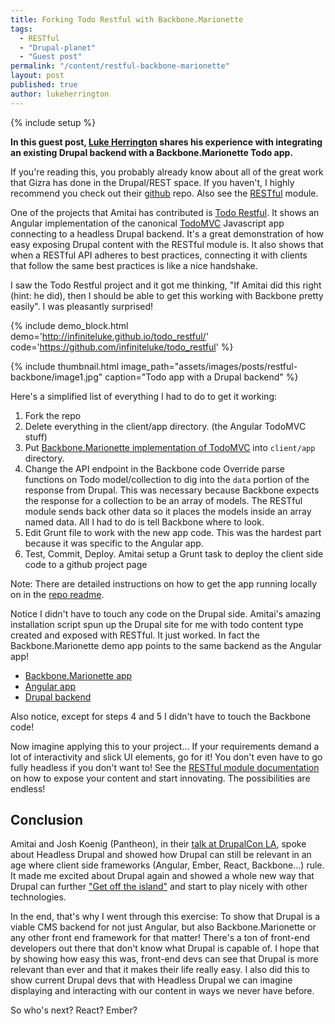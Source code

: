 ```yaml
---
title: Forking Todo Restful with Backbone.Marionette
tags:
  - RESTful
  - "Drupal-planet"
  - "Guest post"
permalink: "/content/restful-backbone-marionette"
layout: post
published: true
author: lukeherrington
---
```


{% include setup %}

__In this guest post, [Luke Herrington](https://twitter.com/lukeherrington) shares his experience with integrating an existing Drupal backend with a Backbone.Marionette Todo app.__

If you're reading this, you probably already know about all of the great work that Gizra has done in the Drupal/REST space. If you haven't, I highly recommend you check out their [github](https://github.com/Gizra) repo. Also see the [RESTful](https://github.com/RESTful-Drupal) module.

One of the projects that Amitai has contributed is [Todo Restful](https://github.com/Gizra/todo_restful). It shows an Angular implementation of the canonical [TodoMVC](http://todomvc.com/) Javascript app connecting to a headless Drupal backend. It's a great demonstration of how easy exposing Drupal content with the RESTful module is. It also shows that when a RESTful API adheres to best practices, connecting it with clients that follow the same best practices is like a nice handshake.

I saw the Todo Restful project and it got me thinking, "If Amitai did this right (hint: he did), then I should be able to get this working with Backbone pretty easily". I was pleasantly surprised!

{% include demo_block.html demo='http://infiniteluke.github.io/todo_restful/' code='https://github.com/infiniteluke/todo_restful' %}

{% include thumbnail.html image_path="assets/images/posts/restful-backbone/image1.jpg" caption="Todo app with a Drupal backend" %}

Here's a simplified list of everything I had to do to get it working:

<!-- more -->

1. Fork the repo
1. Delete everything in the client/app directory. (the Angular TodoMVC stuff)
1. Put [Backbone.Marionette implementation of TodoMVC](http://todomvc.com/examples/backbone_marionette/) into `client/app` directory.
1. Change the API endpoint in the Backbone code
Override parse functions on Todo model/collection to dig into the `data` portion of the response from Drupal.
This was necessary because Backbone expects the response for a collection to be an array of models. The RESTful module sends back other data so it places the models inside an array named data. All I had to do is tell Backbone where to look.
1. Edit Grunt file to work with the new app code. This was the hardest part because it was specific to the Angular app.
1. Test, Commit, Deploy. Amitai setup a Grunt task to deploy the client side code to a github project page

Note: There are detailed instructions on how to get the app running locally on in the [repo readme](https://github.com/Gizra/todo_restful/blob/master/README.md).

Notice I didn't have to touch any code on the Drupal side. Amitai's amazing installation script spun up the Drupal site for me with todo content type created and exposed with RESTful. It just worked. In fact the Backbone.Marionette demo app points to the same backend as the Angular app!


* [Backbone.Marionette app](http://infiniteluke.github.io/todo_restful/)
* [Angular app](http://gizra.github.io/todo_restful/#/)
* [Drupal backend](http://live-todo-restful.pantheon.io/)

Also notice, except for steps 4 and 5 I didn't have to touch the Backbone code!

Now imagine applying this to your project... If your requirements demand a lot of interactivity and slick UI elements, go for it! You don't even have to go fully headless if you don't want to! See the [RESTful module documentation](https://github.com/RESTful-Drupal/restful/blob/7.x-1.x/README.md) on how to expose your content and start innovating. The possibilities are endless!

## Conclusion

Amitai and Josh Koenig (Pantheon), in their [talk at DrupalCon LA](https://events.drupal.org/losangeles2015/sessions/decoupled-drupal-when-why-and-how), spoke about Headless Drupal and showed how Drupal can still be relevant in an age where client side frameworks (Angular, Ember, React, Backbone…) rule. It made me excited about Drupal again and showed a whole new way that Drupal can further ["Get off the island"](http://www.garfieldtech.com/blog/off-the-island-2013) and start to play nicely with other technologies.

In the end, that's why I went through this exercise: To show that Drupal is a viable CMS backend for not just Angular, but also Backbone.Marionette or any other front end framework for that matter! There's a ton of front-end developers out there that don't know what Drupal is capable of. I hope that by showing how easy this was, front-end devs can see that Drupal is more relevant than ever and that it makes their life really easy. I also did this to show current Drupal devs that with Headless Drupal we can imagine displaying and interacting with our content in ways we never have before.

So who's next? React? Ember?  
